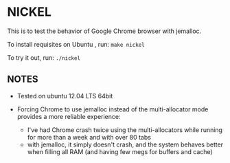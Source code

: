 NICKEL
======

This is to test the behavior of Google Chrome browser with jemalloc.


To install requisites on Ubuntu , run: ```make nickel```

To try it out, run: ```./nickel```


NOTES
-----

- Tested on ubuntu 12.04 LTS 64bit

- Forcing Chrome to use jemalloc instead of the multi-allocator mode provides a more reliable experience: 
  * I've had Chrome crash twice using the multi-allocators while running for more than a week and with over 80 tabs
  * with jemalloc, it simply doesn't crash, and the system behaves better when filling all RAM (and having few megs for buffers and cache)
